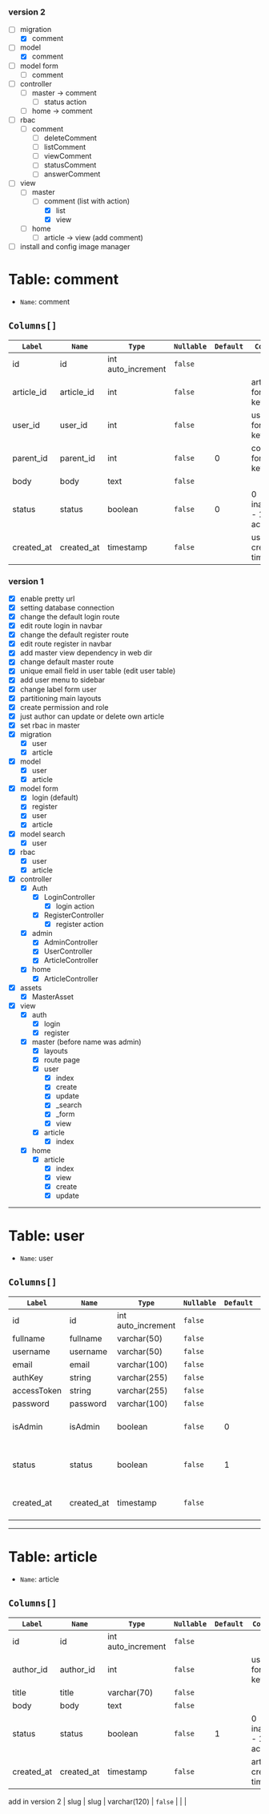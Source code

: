 ### version 2
- [ ] migration
    - [x] comment
- [ ] model
    - [x] comment
- [ ] model form
    - [ ] comment
- [ ] controller
    - [ ] master -> comment
        - [ ] status action
    - [ ] home -> comment
- [ ] rbac
    - [ ] comment
        - [ ] deleteComment
        - [ ] listComment
        - [ ] viewComment
        - [ ] statusComment
        - [ ] answerComment
- [ ] view
    - [ ] master
        - [ ] comment (list with action)
            - [x] list
            - [x] view
    - [ ] home
        - [ ] article -> view (add comment)
        
- [ ] install and config image manager

# Table: comment

- `Name`: comment

## `Columns[]`

| `Label`    | `Name`       | `Type`             | `Nullable` | `Default` | `Comment`            |
| ---------- | ------------ | ------------------ | ---------- | --------- | -------------------- |
| id         | id           | int auto_increment | `false`    |           |                      |
| article_id | article_id   | int                | `false`    |           |article foreign key   |
| user_id    | user_id      | int                | `false`    |           |users foreign key     |
| parent_id  | parent_id    | int                | `false`    |     0     |comment foreign key   |
| body       | body         | text               | `false`    |           |                      |
| status     | status       | boolean            | `false`    |     0     |0 inactive - 1  active|
| created_at | created_at   | timestamp          | `false`    |           |user creation time    |

### version 1

- [x] enable pretty url
- [x] setting database connection
- [x] change the default login route
- [x] edit route login in navbar
- [x] change the default register route
- [x] edit route register in navbar
- [x] add master view dependency in web dir
- [x] change default master route
- [x] unique email field in user table (edit user table)
- [x] add user menu to sidebar
- [x] change label form user
- [x] partitioning main layouts
- [x] create permission and role
- [x] just author can update or delete own article
- [x] set rbac in master
- [x] migration
    - [x] user
    - [x] article
- [x] model
    - [x] user
    - [x] article
- [x] model form
    - [x] login (default)
    - [x] register
    - [x] user
    - [x] article
- [x] model search
    - [x] user
- [x] rbac
    - [x] user
    - [x] article
- [x] controller
    - [x] Auth
        - [x] LoginController
            -[x] login action
        - [x] RegisterController
            -[x] register action
    - [x] admin
        - [x] AdminController
        - [x] UserController
        - [x] ArticleController
    - [x] home
        - [x] ArticleController
- [x] assets
    - [x] MasterAsset 
- [x] view
    - [x] auth
        - [x] login 
        - [x] register 
    - [x] master (before name was admin)
        - [x] layouts
        - [x] route page
        - [x] user
            - [x] index
            - [x] create
            - [x] update
            - [x] _search
            - [x] _form
            - [x] view
        - [x] article
            - [x] index
    - [x] home
        - [x] article
            - [x] index
            - [x] view
            - [x] create
            - [x] update
    
---
# Table: user

- `Name`: user

## `Columns[]`

| `Label`    | `Name`       | `Type`             | `Nullable` | `Default` | `Comment`            |
| ---------- | ------------ | ------------------ | ---------- | --------- | -------------------- |
| id         | id           | int auto_increment | `false`    |           |                      |
| fullname   | fullname     | varchar(50)        | `false`    |           |                      |
| username   | username     | varchar(50)        | `false`    |           |                      |
| email      | email        | varchar(100)       | `false`    |           |                      |
| authKey    | string       | varchar(255)       | `false`    |           |                      |
| accessToken| string       | varchar(255)       | `false`    |           |                      |
| password   | password     | varchar(100)       | `false`    |           |                      |
| isAdmin    | isAdmin      | boolean            | `false`    |     0     |0 admin - 1 user      |
| status     | status       | boolean            | `false`    |     1     |0 inactive - 1  active|
| created_at | created_at   | timestamp          | `false`    |           |user creation time    |

---
# Table: article

- `Name`: article

## `Columns[]`

| `Label`    | `Name`       | `Type`             | `Nullable` | `Default` | `Comment`            |
| ---------- | ------------ | ------------------ | ---------- | --------- | -------------------- |
| id         | id           | int auto_increment | `false`    |           |                      |
| author_id  | author_id    | int                | `false`    |           |users foreign key     |
| title      | title        | varchar(70)        | `false`    |           |                      |
| body       | body         | text               | `false`    |           |                      |
| status     | status       | boolean            | `false`    |     1     |0 inactive - 1  active|
| created_at | created_at   | timestamp          | `false`    |           |article creation time |

add in version 2
| slug       | slug         | varchar(120)       | `false`    |           |                      |
